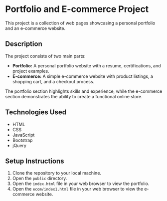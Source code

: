 # Portfolio and E-commerce Project

This project is a collection of web pages showcasing a personal portfolio and an e-commerce website.

## Description

The project consists of two main parts:

*   **Portfolio:** A personal portfolio website with a resume, certifications, and project examples.
*   **E-commerce:** A simple e-commerce website with product listings, a shopping cart, and a checkout process.

The portfolio section highlights skills and experience, while the e-commerce section demonstrates the ability to create a functional online store.

## Technologies Used

*   HTML
*   CSS
*   JavaScript
*   Bootstrap
*   jQuery

## Setup Instructions

1.  Clone the repository to your local machine.
2.  Open the `public` directory.
3.  Open the `index.html` file in your web browser to view the portfolio.
4.  Open the `ecom/index1.html` file in your web browser to view the e-commerce website.
